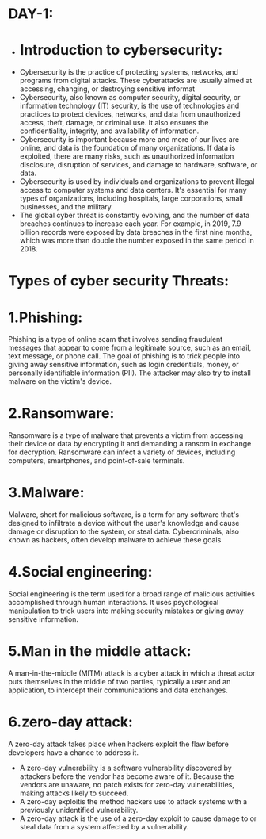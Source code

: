 
# DAY-1:
* # Introduction to cybersecurity:
* Cybersecurity is the practice of protecting systems, networks, and programs from digital attacks. These cyberattacks are usually aimed at accessing, changing, or destroying sensitive informat
* Cybersecurity, also known as computer security, digital security, or information technology (IT) security, is the use of technologies and practices to protect devices, networks, and data from unauthorized access, theft, damage, or criminal use. It also ensures the confidentiality, integrity, and availability of information. 
* Cybersecurity is important because more and more of our lives are online, and data is the foundation of many organizations. If data is exploited, there are many risks, such as unauthorized information disclosure, disruption of services, and damage to hardware, software, or data. 
* Cybersecurity is used by individuals and organizations to prevent illegal access to computer systems and data centers. It's essential for many types of organizations, including hospitals, large corporations, small businesses, and the military. 
* The global cyber threat is constantly evolving, and the number of data breaches continues to increase each year. For example, in 2019, 7.9 billion records were exposed by data breaches in the first nine months, which was more than double the number exposed in the same period in 2018. 

# Types of cyber security Threats:
# 1.Phishing:
Phishing is a type of online scam that involves sending fraudulent messages that appear to come from a legitimate source, such as an email, text message, or phone call. The goal of phishing is to trick people into giving away sensitive information, such as login credentials, money, or personally identifiable information (PII). The attacker may also try to install malware on the victim's device. 

# 2.Ransomware:
Ransomware is a type of malware that prevents a victim from accessing their device or data by encrypting it and demanding a ransom in exchange for decryption. Ransomware can infect a variety of devices, including computers, smartphones, and point-of-sale terminals. 

# 3.Malware:
Malware, short for malicious software, is a term for any software that's designed to infiltrate a device without the user's knowledge and cause damage or disruption to the system, or steal data. Cybercriminals, also known as hackers, often develop malware to achieve these goals

# 4.Social engineering:
Social engineering is the term used for a broad range of malicious activities accomplished through human interactions. It uses psychological manipulation to trick users into making security mistakes or giving away sensitive information.
# 5.Man in the middle attack:
A man-in-the-middle (MITM) attack is a cyber attack in which a threat actor puts themselves in the middle of two parties, typically a user and an application, to intercept their communications and data exchanges.
# 6.zero-day attack:
 A zero-day attack takes place when hackers exploit the flaw before developers have a chance to address it.
 * A zero-day vulnerability is a software vulnerability discovered by attackers before the vendor has become aware of it. Because the vendors are unaware, no patch exists for zero-day vulnerabilities, making attacks likely to succeed.
 * A zero-day exploitis the method hackers use to attack systems with a previously unidentified vulnerability.
 * A zero-day attack is the use of a zero-day exploit to cause damage to or steal data from a system affected by a vulnerability.

